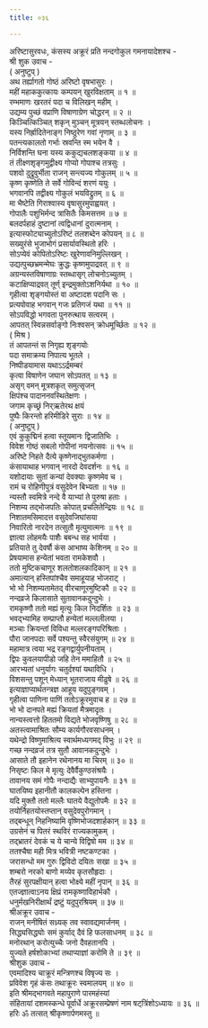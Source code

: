 ```yaml
---
title: ०३६

---
```

अरिष्टासुरवधः, कंसस्य अक्रूरं प्रति नन्दगोकुल गमनायादेशश्च -  
श्री शुक उवाच -  
( अनुष्टुप् )  
अथ तर्ह्यागतो गोष्ठं अरिष्टो वृषभासुरः ।  
महीं महाककुत्कायः कम्पयन् खुरविक्षताम् ॥ १ ॥  
रम्भमाणः खरतरं पदा च विलिखन् महीम् ।  
उद्यम्य पुच्छं वप्राणि विषाणाग्रेण चोद्धरन् ॥ २ ॥  
किञ्चित्किञ्चित् शकृन् मुञ्चन् मूत्रयन् स्तब्धलोचनः ।  
यस्य निर्ह्रादितेनाङ्‌ग निष्ठुरेण गवां नृणाम् ॥ ३ ॥  
पतन्त्यकालतो गर्भाः स्रवन्ति स्म भयेन वै ।  
निर्विशन्ति घना यस्य ककुद्यचलशङ्‌कया ॥ ४ ॥  
तं तीक्ष्णशृङ्‌गमुद्वीक्ष्य गोप्यो गोपाश्च तत्रसुः ।  
पशवो दुद्रुवुर्भीता राजन् सन्त्यज्य गोकुलम् ॥ ५ ॥  
कृष्ण कृष्णेति ते सर्वे गोविन्दं शरणं ययुः ।  
भगवानपि तद्वीक्ष्य गोकुलं भयविद्रुतम् ॥ ६ ॥  
मा भैष्टेति गिराश्वास्य वृषासुरमुपाह्वयत् ।  
गोपालैः पशुभिर्मन्द त्रासितैः किमसत्तम ॥ ७ ॥  
बलदर्पहाहं दुष्टानां त्वद्विधानां दुरात्मनाम् ।  
इत्यास्फोट्याच्युतोऽरिष्टं तलशब्देन कोपयन् ॥ ८ ॥  
सख्युरंसे भुजाभोगं प्रसार्यावस्थितो हरिः ।  
सोऽप्येवं कोपितोऽरिष्टः खुरेणावनिमुल्लिखन् ।  
उद्यत्पुच्छभ्रमन्मेघः क्रुद्धः कृष्णमुपाद्रवत् ॥ ९ ॥  
अग्रन्यस्तविषाणाग्रः स्तब्धासृग् लोचनोऽच्युतम् ।  
कटाक्षिप्याद्रवत् तूर्ण् इन्द्रमुक्तोऽशनिर्यथा ॥ १० ॥  
गृहीत्वा शृङ्‌गयोस्तं वा अष्टादश पदानि सः ।  
प्रत्यपोवाह भगवान् गजः प्रतिगजं यथा ॥ ११ ॥  
सोऽपविद्धो भगवता पुनरुत्थाय सत्वरम् ।  
आपतत् स्विन्नसर्वाङ्‌गो निःश्वसन् क्रोधमूर्च्छितः ॥ १२ ॥  
( मिश्र )  
तं आपतन्तं स निगृह्य शृङ्‌गयोः  
पदा समाक्रम्य निपात्य भूतले ।  
निष्पीडयामास यथाऽऽर्द्रमम्बरं  
कृत्वा विषाणेन जघान सोऽपतत् ॥ १३ ॥  
असृग् वमन् मूत्रशकृत् समुत्सृजन्  
क्षिपंश्च पादाननवस्थितेक्षणः ।  
जगाम कृच्छ्रं निर्‌ऋतेरथ क्षयं  
पुष्पैः किरन्तो हरिमीडिरे सुराः ॥ १४ ॥  
( अनुष्टुप् )  
एवं कुकुद्मिनं हत्वा स्तूयमानः द्विजातिभिः ।  
विवेश गोष्ठं सबलो गोपीनां नयनोत्सवः ॥ १५ ॥  
अरिष्टे निहते दैत्ये कृष्णेनाद्भुतकर्मणा ।  
कंसायाथाह भगवान् नारदो देवदर्शनः ॥ १६ ॥  
यशोदायाः सुतां कन्यां देवक्याः कृष्णमेव च ।  
रामं च रोहिणीपुत्रं वसुदेवेन बिभ्यता ॥ १७ ॥  
न्यस्तौ स्वमित्रे नन्दे वै याभ्यां ते पुरुषा हताः ।  
निशम्य तद्भोजपतिः कोपात् प्रचलितेन्द्रियः ॥ १८ ॥  
निशातमसिमादत्त वसुदेवजिघांसया  
निवारितो नारदेन तत्सुतौ मृत्युमात्मनः ॥ १९ ॥  
ज्ञात्वा लोहमयैः पाशैः बबन्ध सह भार्यया ।  
प्रतियाते तु देवर्षौ कंस आभाष्य केशिनम् ॥ २० ॥  
प्रेषयामास हन्येतां भवता रामकेशवौ ।  
ततो मुष्टिकचाणूर शलतोशलकादिकान् ॥ २१ ॥  
अमात्यान् हस्तिपांश्चैव समाहूयाह भोजराट् ।  
भो भो निशम्यतामेतद् वीरचाणूरमुष्टिकौ ॥ २२ ॥  
नन्दव्रजे किलासाते सुतावानकदुन्दुभेः ।  
रामकृष्णौ ततो मह्यं मृत्युः किल निदर्शितः ॥ २३ ॥  
भवद्भ्यामिह सम्प्राप्तौ हन्येतां मल्ललीलया ।  
मञ्चाः क्रियन्तां विविधा मल्लरङ्‌गपरिश्रिताः ।  
पौरा जानपदाः सर्वे पश्यन्तु स्वैरसंयुगम् ॥ २४ ॥  
महामात्र त्वया भद्र रङ्‌गद्वार्युपनीयताम् ।  
द्विपः कुवलयापीडो जहि तेन ममाहितौ ॥ २५ ॥  
आरभ्यतां धनुर्यागः चतुर्दश्यां यथाविधि ।  
विशसन्तु पशून् मेध्यान् भूतराजाय मीढुषे ॥ २६ ॥  
इत्याज्ञाप्यार्थतन्त्रज्ञ आहूय यदुपुङ्‌गवम् ।  
गृहीत्वा पाणिना पाणिं ततोऽक्रूरमुवाच ह ॥ २७ ॥  
भो भो दानपते मह्यं क्रियतां मैत्रमादृतः ।  
नान्यस्त्वत्तो हिततमो विद्यते भोजवृष्णिषु ॥ २८ ॥  
अतस्त्वामाश्रितः सौम्य कार्यगौरवसाधनम् ।  
यथेन्द्रो विष्णुमाश्रित्य स्वार्थमध्यगमद् विभुः ॥ २९ ॥  
गच्छ नन्दव्रजं तत्र सुतौ आवानकदुन्दुभेः ।  
आसाते तौ इहानेन रथेनानय मा चिरम् ॥ ३० ॥  
निसृष्टः किल मे मृत्युः देवैर्वैकुण्ठसंश्रयैः ।  
तावानय समं गोपैः नन्दाद्यैः साभ्युपायनैः ॥ ३१ ॥  
घातयिष्य इहानीतौ कालकल्पेन हस्तिना ।  
यदि मुक्तौ ततो मल्लैः घातये वैद्युतोपमैः ॥ ३२ ॥  
तयोर्निहतयोस्तप्तान् वसुदेवपुरोगमान् ।  
तद्बन्धून् निहनिष्यामि वृष्णिभोजदशार्हकान् ॥ ३३ ॥  
उग्रसेनं च पितरं स्थविरं राज्यकामुकम् ।  
तद्भ्रातरं देवकं च ये चान्ये विद्विषो मम ॥ ३४ ॥  
ततश्चैषा मही मित्र भवित्री नष्टकण्टका ।  
जरासन्धो मम गुरुः द्विविदो दयितः सखा ॥ ३५ ॥  
शम्बरो नरको बाणो मय्येव कृतसौहृदाः ।  
तैरहं सुरपक्षीयान् हत्वा भोक्ष्ये महीं नृपान् ॥ ३६ ॥  
एतज्ज्ञात्वाऽनय क्षिप्रं रामकृष्णाविहार्भकौ ।  
धनुर्मखनिरीक्षार्थं द्रष्टुं यदुपुरश्रियम् ॥ ३७ ॥  
श्रीअक्रूर उवाच -  
राजन् मनीषितं सध्र्यक् तव स्वावद्यमार्जनम् ।  
सिद्ध्यसिद्ध्योः समं कुर्याद् दैवं हि फलसाधनम् ॥ ३८ ॥  
मनोरथान् करोत्युच्चैः जनो दैवहतानपि ।  
युज्यते हर्षशोकाभ्यां तथाप्याज्ञां करोमि ते ॥ ३९ ॥  
श्रीशुक उवाच -  
एवमादिश्य चाक्रूरं मन्त्रिणश्च विषृज्य सः ।  
प्रविवेश गृहं कंसः तथाक्रूरः स्वमालयम् ॥ ४० ॥  
इति श्रीमद्भागवते महापुराणे पारमहंस्यां  
संहितायां दशमस्कन्धे पूर्वार्धे अक्रूरसम्प्रेषणं नाम षट्‌त्रिंशोऽध्यायः ॥ ३६ ॥  
हरिः ॐ तत्सत् श्रीकृष्णार्पणमस्तु ॥